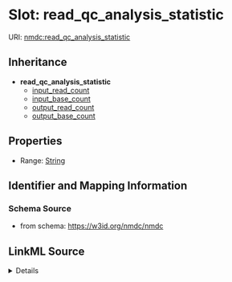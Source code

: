 # Slot: read_qc_analysis_statistic

URI: [nmdc:read_qc_analysis_statistic](https://w3id.org/nmdc/read_qc_analysis_statistic)




## Inheritance

* **read_qc_analysis_statistic**
    * [input_read_count](input_read_count.md)
    * [input_base_count](input_base_count.md)
    * [output_read_count](output_read_count.md)
    * [output_base_count](output_base_count.md)








## Properties

* Range: [String](String.md)





## Identifier and Mapping Information







### Schema Source


* from schema: https://w3id.org/nmdc/nmdc




## LinkML Source

<details>
```yaml
name: read_qc_analysis_statistic
from_schema: https://w3id.org/nmdc/nmdc
rank: 1000
abstract: true
alias: read_qc_analysis_statistic
range: string

```
</details>